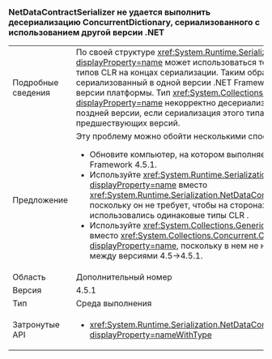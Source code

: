 ### <a name="netdatacontractserializer-fails-to-deserialize-a-concurrentdictionary-serialized-with-a-different-net-version"></a>NetDataContractSerializer не удается выполнить десериализацию ConcurrentDictionary, сериализованного с использованием другой версии .NET

|   |   |
|---|---|
|Подробные сведения|По своей структуре <xref:System.Runtime.Serialization.NetDataContractSerializer?displayProperty=name> может использоваться только при использовании одних и тех же типов CLR на концах сериализации. Таким образом, не гарантируется, что объект, сериализованный в одной версии .NET Framework, может быть десериализован в другой версии платформы. Тип <xref:System.Collections.Concurrent.ConcurrentDictionary%602?displayProperty=name> некорректно десериализуется в .NET Framework 4.5.1 или более поздней версии, если сериализация этого типа была выполнена в .NET Framework 4.5 или предшествующих версий.|
|Предложение|Эту проблему можно обойти несколькими способами:<ul><li>Обновите компьютер, на котором выполняется сериализация, до версии .NET Framework 4.5.1.</li><li>Используйте <xref:System.Runtime.Serialization.DataContractSerializer?displayProperty=name> вместо <xref:System.Runtime.Serialization.NetDataContractSerializer?displayProperty=name>, поскольку он не требует, чтобы на сторонах сериализации и десериализации использовались одинаковые типы CLR .</li><li>Используйте <xref:System.Collections.Generic.Dictionary%602?displayProperty=name> вместо <xref:System.Collections.Concurrent.ConcurrentDictionary%602?displayProperty=name>, поскольку в нем не наблюдается это нарушение совместимости между версиями 4.5-&gt;4.5.1.</li></ul>|
|Область|Дополнительный номер|
|Версия|4.5.1|
|Тип|Среда выполнения|
|Затронутые API|<ul><li><xref:System.Runtime.Serialization.NetDataContractSerializer.Deserialize(System.IO.Stream)?displayProperty=nameWithType></li></ul>|

